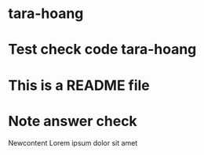 # tara-hoang
# Test check code tara-hoang
# This is a README file
# Note answer check
Newcontent Lorem ipsum dolor sit amet
